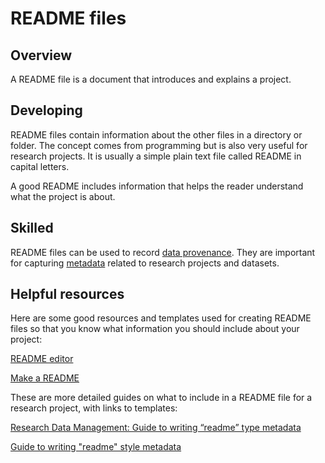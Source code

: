 # README files

## Overview 

A README file is a document that introduces and explains a project. 

## Developing

README files contain information about the other files in a directory or folder. The concept comes from programming but is also very useful for research projects.  It is usually a simple plain text file called README in capital letters. 

A good README includes information that helps the reader understand what the project is about. 

## Skilled

README files can be used to record [data provenance](https://ardc.edu.au/resources/working-with-data/data-provenance/). They are important for capturing [metadata](https://ardc.edu.au/resources/working-with-data/metadata/) related to research projects and datasets.


## Helpful resources    

Here are some good resources and templates used for creating README files so that you know what information you should include about your project: 

[README editor](https://readme.so/editor)

[Make a README](https://www.makeareadme.com/)

These are more detailed guides on what to include in a README file for a research project, with links to templates:

[Research Data Management: Guide to writing “readme” type metadata](https://www.open.ac.uk/library-research-support/research-data-management/research-data-management-guide-writing-%E2%80%9Creadme%E2%80%9D-type-metadata)

[Guide to writing "readme" style metadata](https://data.research.cornell.edu/content/readme)
